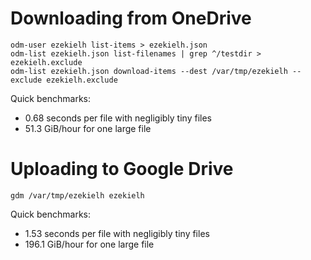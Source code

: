 # Downloading from OneDrive
```
odm-user ezekielh list-items > ezekielh.json
odm-list ezekielh.json list-filenames | grep ^/testdir > ezekielh.exclude
odm-list ezekielh.json download-items --dest /var/tmp/ezekielh --exclude ezekielh.exclude
```

Quick benchmarks:
* 0.68 seconds per file with negligibly tiny files
* 51.3 GiB/hour for one large file

# Uploading to Google Drive
```
gdm /var/tmp/ezekielh ezekielh
```

Quick benchmarks:
* 1.53 seconds per file with negligibly tiny files
* 196.1 GiB/hour for one large file
